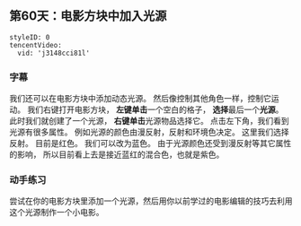 ## 第60天：电影方块中加入光源
 
```@TencentVideo
styleID: 0
tencentVideo:
  vid: 'j3148cci81l'

```


### 字幕

我们还可以在电影方块中添加动态光源。
然后像控制其他角色一样，控制它运动。
我们右键打开电影方块，
**左键单击**一个空白的格子，
**选择**最后一个**光源**。
此时我们就创建了一个光源，
**右键单击**光源物品选择它。
点击左下角，我们看到光源有很多属性。
例如光源的颜色由漫反射，反射和环境色决定。
这里我们选择反射。
目前是红色。
我们可以改为蓝色。
由于光源颜色还受到漫反射等其它属性的影响，
所以目前看上去是接近蓝红的混合色，也就是紫色。

### 动手练习
尝试在你的电影方块里添加一个光源，然后用你以前学过的电影编辑的技巧去利用这个光源制作一个小电影。